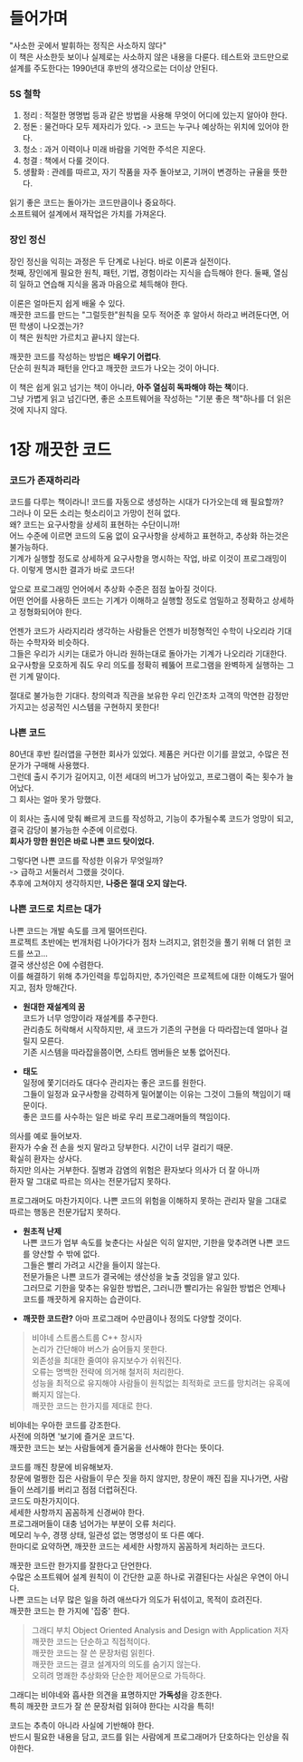 # 들어가며 
"사소한 곳에서 발휘하는 정직은 사소하지 않다"  
이 책은 사소한듯 보이나 실제로는 사소하지 않은 내용을 다룬다. 
테스트와 코드만으로 설계를 주도한다는 1990년대 후반의 생각으로는 더이상 안된다.  
### 5S 철학  
1. 정리 : 적절한 명명법 등과 같은 방법을 사용해 무엇이 어디에 있는지 알아야 한다. 
2. 정돈 : 물건마다 모두 제자리가 있다. -> 코드는 누구나 예상하는 위치에 있어야 한다. 
3. 청소 : 과거 이력이나 미래 바람을 기억한 주석은 지운다.  
4. 청결 : 책에서 다룰 것이다. 
5. 생활화 : 관례를 따르고, 자기 작품을 자주 돌아보고, 기꺼이 변경하는 규율을 뜻한다.  
  
읽기 좋은 코드는 돌아가는 코드만큼이나 중요하다.  
소프트웨어 설계에서 재작업은 가치를 가져온다.  
  
### 장인 정신 
장인 정신을 익히는 과정은 두 단계로 나뉜다. 바로 이론과 실전이다.  
첫째, 장인에게 필요한 원칙, 패턴, 기법, 경험이라는 지식을 습득해야 한다. 
둘째, 열심히 일하고 연습해 지식을 몸과 마음으로 체득해야 한다.  
  
이론은 얼마든지 쉽게 배울 수 있다.  
깨끗한 코드를 만드는 "그럴듯한"원칙을 모두 적어준 후 알아서 하라고 버려둔다면, 어떤 학생이 나오겠는가?   
이 책은 원칙만 가르치고 끝나지 않는다.  
  
깨끗한 코드를 작성하는 방법은 **배우기 어렵다**.  
단순히 원칙과 패턴을 안다고 깨끗한 코드가 나오는 것이 아니다.  
  
이 책은 쉽게 읽고 넘기는 책이 아니라, **아주 열심히 독파해야 하는 책**이다.  
그냥 가볍게 읽고 넘긴다면, 좋은 소프트웨어을 작성하는 "기분 좋은 책"하나를 더 읽은 것에 지나지 않다. 
  
# 1장 깨끗한 코드  
### 코드가 존재하리라  
코드를 다루는 책이라니! 
코드를 자동으로 생성하는 시대가 다가오는데 왜 필요할까?  
그러나 이 모든 소리는 헛소리이고 가망이 전혀 없다.  
왜? 코드는 요구사항을 상세히 표현하는 수단이니까!  
어느 수준에 이르면 코드의 도움 없이 요구사항을 상세하고 표현하고, 추상화 하는것은 불가능하다.  
기계가 실행할 정도로 상세하게 요구사항을 명시하는 작업, 바로 이것이 프로그래밍이다. 이렇게 명시한 결과가 바로 코드다!  
  
앞으로 프로그래밍 언어에서 추상화 수준은 점점 높아질 것이다.  
어떤 언어를 사용하든 코드는 기계가 이해하고 실행할 정도로 엄밀하고 정확하고 상세하고 정형화되어야 한다.   
  
언젠가 코드가 사라지리라 생각하는 사람들은 언젠가 비정형적인 수학이 나오리라 기대하는 수학자와 비슷하다.  
그들은 우리가 시키는 대로가 아니라 원하는대로 돌아가는 기계가 나오리라 기대한다.  
요구사항을 모호하게 줘도 우리 의도를 정확히 꿰뚫어 프로그램을 완벽하게 실행하는 그런 기계 말이다.  
  
절대로 불가능한 기대다. 창의력과 직관을 보유한 우리 인간조차 고객의 막연한 감정만 가지고는 성공적인 시스템을 구현하지 못한다! 
  
  
### 나쁜 코드 
80년대 후반 킬러앱을 구현한 회사가 있었다. 제품은 커다란 이기를 끌었고, 수많은 전문가가 구매해 사용했다.  
그런데 출시 주기가 길어지고, 이전 세대의 버그가 남아있고, 프로그램이 죽는 횟수가 늘어났다.  
그 회사는 얼마 못가 망했다.  
  
이 회사는 출시에 맞춰 빠르게 코드를 작성하고, 기능이 추가될수록 코드가 엉망이 되고, 결국 감당이 불가능한 수준에 이르렀다.  
**회사가 망한 원인은 바로 나쁜 코드 탓이었다.** 
  
그렇다면 나쁜 코드를 작성한 이유가 무엇일까?  
-> 급하고 서둘러서 그랬을 것이다.  
추후에 고쳐야지 생각하지만, **나중은 절대 오지 않는다.**  
  
### 나쁜 코드로 치르는 대가  
나쁜 코드는 개발 속도를 크게 떨어뜨린다.  
프로젝트 초반에는 번개처럼 나아가다가 점차 느려지고, 얽힌것을 풀기 위해 더 얽힌 코드를 쓰고...  
결국 생산성은 0에 수렴한다.  
이를 해결하기 위해 추가인력을 투입하지만, 추가인력은 프로젝트에 대한 이해도가 떨어지고, 점차 망해간다.  
  
- **원대한 재설계의 꿈**   
코드가 너무 엉망이라 재설계를 추구한다.  
관리층도 허락해서 시작하지만, 
새 코드가 기존의 구현을 다 따라잡는데 얼마나 걸릴지 모른다.  
기존 시스템을 따라잡을쯤이면, 스타트 멤버들은 보통 없어진다.  
  
- **태도**  
일정에 쫓기더라도 대다수 관리자는 좋은 코드를 원한다.  
그들이 일정과 요구사항을 강력하게 밀어붙이는 이유는 그것이 그들의 책임이기 때문이다.  
좋은 코드를 사수하는 일은 바로 우리 프로그래머들의 책임이다.  
  
의사를 예로 들어보자.  
환자가 수술 전 손을 씻지 말라고 당부한다. 시간이 너무 걸리기 때문.  
확실히 환자는 상사다.  
하지만 의사는 거부한다. 질병과 감염의 위험은 환자보다 의사가 더 잘 아니까  
환자 말 그대로 따르는 의사는 전문가답지 못하다.  
  
프로그래머도 마찬가지이다. 나쁜 코드의 위험을 이해하지 못하는 관리자 말을 그대로 따르는 행동은 전문가답지 못하다.  
  
  
- **원초적 난제**   
나쁜 코드가 업부 속도를 늦춘다는 사실은 익히 알지만, 기한을 맞추려면 나쁜 코드를 양산할 수 밖에 없다.  
그들은 빨리 가려고 시간을 들이지 않는다.  
전문가들은 나쁜 코드가 결국에는 생산성을 늦출 것임을 알고 있다.  
그러므로 기한을 맞추는 유일한 방법은, 그러니깐 빨리가는 유일한 방법은 언제나 코드를 깨끗하게 유지하는 습관이다. 
  
- **깨끗한 코드란?** 
아마 프로그래머 수만큼이나 정의도 다양할 것이다.  
> 비야네 스트롭스트룹 C++ 창시자  
> 논리가 간단해야 버스가 숨어들지 못한다.  
> 외존성을 최대한 줄여야 유지보수가 쉬워진다.  
> 오류는 명백한 전략에 의거해 철저히 처리한다.  
> 성능을 최적으로 유지해야 사람들이 원칙없는 최적화로 코드를 망치려는 유혹에 빠지지 않는다.  
> 깨끗한 코드는 한가지를 제대로 한다.  
  
비야네는 우아한 코드를 강조한다.  
사전에 의하면 '보기에 즐거운 코드'다.  
깨끗한 코드는 보는 사람들에게 즐거움을 선사해야 한다는 뜻이다.  
  
코드를 깨진 창문에 비유해보자.  
창문에 멀쩡한 집은 사람들이 무슨 짓을 하지 않지만, 창문이 깨진 집을 지나가면, 사람들이 쓰레기를 버리고 점점 더렵혀진다.  
코드도 마찬가지이다.  
세세한 사항까지 꼼꼼하게 신경써야 한다.  
프로그래머들이 대충 넘어가는 부분이 오류 처리다.  
메모리 누수, 경쟁 상태, 일관성 없는 명명성이 또 다른 예다.  
한마디로 요약하면, 깨끗한 코드는 세세한 사항까지 꼼꼼하게 처리하는 코드다.  
  
깨끗한 코드란 한가지를 잘한다고 단언한다.  
수많은 소프트웨어 설계 원칙이 이 간단한 교훈 하나로 귀결된다는 사실은 우연이 아니다.  
나쁜 코드는 너무 많은 일을 하려 애쓰다가 의도가 뒤섞이고, 목적이 흐려진다.  
깨끗한 코드는 한 가지에 '집중' 한다.   
  
> 그래디 부치 Object Oriented Analysis and Design with Application 저자  
> 깨끗한 코드는 단순하고 직접적이다.  
> 깨끗한 코드는 잘 쓴 문장처럼 읽힌다.  
> 깨끗한 코드는 결코 설계자의 의도를 숨기지 않는다.  
> 오히려 명쾌한 추상화와 단순한 제어문으로 가득하다.  
  
그래디는 비야네와 흡사한 의견을 표명하지만 **가독성**을 강조한다.  
특히 깨끗한 코드가 잘 쓴 문장처럼 읽혀야 한다는 시각을 특히!  
  
코드는 추측이 아니라 사실에 기반해야 한다.  
반드시 필요한 내용을 담고, 코드를 읽는 사람에게 프로그래머가 단호하다는 인상을 줘야한다. 